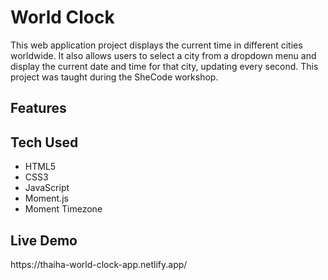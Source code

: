 <h1>World Clock</h1>
This web application project displays the current time in different cities worldwide. It also allows users to select a city from a dropdown menu and display the current date and time for that city, updating every second. This project was taught during the SheCode workshop.

<h2>Features</h2>

<h2>Tech Used</h2>
<ul>
  <li>HTML5</li>
  <li>CSS3</li>
  <li>JavaScript</li>
  <li>Moment.js</li>
  <li>Moment Timezone</li>
</ul>

<h2>Live Demo</h2>
https://thaiha-world-clock-app.netlify.app/

